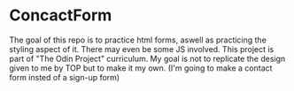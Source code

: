 # ConcactForm
The goal of this repo is to practice html forms, aswell as practicing the styling aspect of it. There may even be some JS involved.
This project is part of "The Odin Project" curriculum.
My goal is not to replicate the design given to me by TOP but to make it my own. (I'm going to make a contact form insted of a sign-up form)